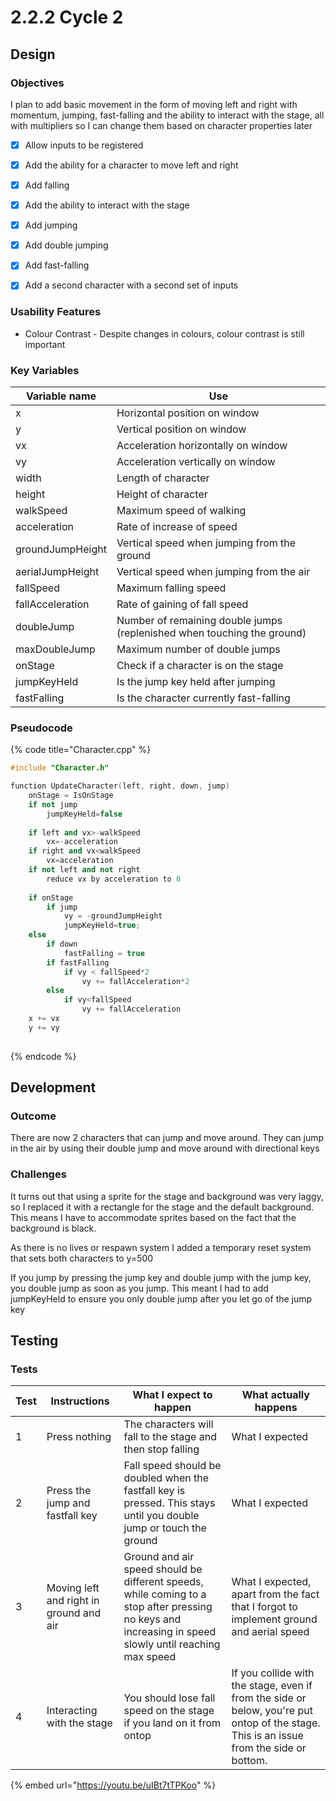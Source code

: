 # 2.2.2 Cycle 2

## Design

### Objectives

I plan to add basic movement in the form of moving left and right with momentum, jumping, fast-falling and the ability to interact with the stage, all with multipliers so I can change them based on character properties later

* [x] Allow inputs to be registered
* [x] Add the ability for a character to move left and right
* [x] Add falling
* [x] Add the ability to interact with the stage
* [x] Add jumping
* [x] Add double jumping
* [x] Add fast-falling
* [x] Add a second character with a second set of inputs



### Usability Features

* Colour Contrast - Despite changes in colours, colour contrast is still important

### Key Variables

| Variable name    | Use                                                                     |
| ---------------- | ----------------------------------------------------------------------- |
| x                | Horizontal position on window                                           |
| y                | Vertical position on window                                             |
| vx               | Acceleration horizontally on window                                     |
| vy               | Acceleration vertically on window                                       |
| width            | Length of character                                                     |
| height           | Height of character                                                     |
| walkSpeed        | Maximum speed of walking                                                |
| acceleration     | Rate of increase of speed                                               |
| groundJumpHeight | Vertical speed when jumping from the ground                             |
| aerialJumpHeight | Vertical speed when jumping from the air                                |
| fallSpeed        | Maximum falling speed                                                   |
| fallAcceleration | Rate of gaining of fall speed                                           |
| doubleJump       | Number of remaining double jumps (replenished when touching the ground) |
| maxDoubleJump    | Maximum number of double jumps                                          |
| onStage          | Check if a character is on the stage                                    |
| jumpKeyHeld      | Is the jump key held after jumping                                      |
| fastFalling      | Is the character currently fast-falling                                 |

### Pseudocode

{% code title="Character.cpp" %}
```cpp
#include "Character.h"

function UpdateCharacter(left, right, down, jump)
    onStage = IsOnStage
    if not jump
        jumpKeyHeld=false
    
    if left and vx>-walkSpeed
        vx=-acceleration
    if right and vx<walkSpeed
        vx=acceleration
    if not left and not right
        reduce vx by acceleration to 0
    
    if onStage
        if jump
            vy = -groundJumpHeight
            jumpKeyHeld=true;
    else
        if down
            fastFalling = true
        if fastFalling
            if vy < fallSpeed*2
                vy += fallAcceleration*2
        else
            if vy<fallSpeed
                vy += fallAcceleration
    x += vx
    y += vy
        
```
{% endcode %}

## Development

### Outcome

There are now 2 characters that can jump and move around. They can jump in the air by using their double jump and move around with directional keys

### Challenges

It turns out that using a sprite for the stage and background was very laggy, so I replaced it with a rectangle for the stage and the default background. This means I have to accommodate sprites based on the fact that the background is black.

As there is no lives or respawn system I added a temporary reset system that sets both characters to y=500

If you jump by pressing the jump key and double jump with the jump key, you double jump as soon as you jump. This meant I had to add jumpKeyHeld to ensure you only double jump after you let go of the jump key

## Testing

### Tests

| Test | Instructions                            | What I expect to happen                                                                                                                                | What actually happens                                                                                                                   |
| ---- | --------------------------------------- | ------------------------------------------------------------------------------------------------------------------------------------------------------ | --------------------------------------------------------------------------------------------------------------------------------------- |
| 1    | Press nothing                           | The characters will fall to the stage and then stop falling                                                                                            | What I expected                                                                                                                         |
| 2    | Press the jump and fastfall key         | Fall speed should be doubled when the fastfall key is pressed. This stays until you double jump or touch the ground                                    | What I expected                                                                                                                         |
| 3    | Moving left and right in ground and air | Ground and air speed should be different speeds, while coming to a stop after pressing no keys and increasing in speed slowly until reaching max speed | What I expected, apart from the fact that I forgot to implement ground and aerial speed                                                 |
| 4    | Interacting with the stage              | You should lose fall speed on the stage if you land on it from ontop                                                                                   | If you collide with the stage, even if from the side or below, you're put ontop of the stage. This is an issue from the side or bottom. |

{% embed url="https://youtu.be/uIBt7tTPKoo" %}
